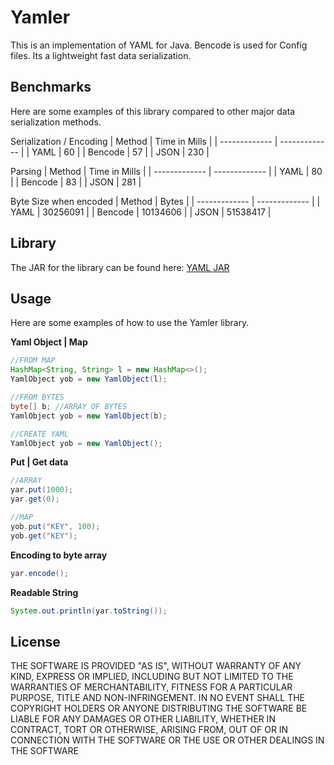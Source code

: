 Yamler
========

This is an implementation of YAML for Java. Bencode is used for Config files. Its a lightweight fast data serialization.

Benchmarks
-----
Here are some examples of this library compared to other major data serialization methods.

Serialization / Encoding
| Method  | Time in Mills |
| ------------- | ------------- |
| YAML  | 60  |
| Bencode  | 57  |
| JSON  | 230  |

Parsing
| Method  | Time in Mills |
| ------------- | ------------- |
| YAML  | 80  |
| Bencode  | 83  |
| JSON  | 281  |

Byte Size when encoded
| Method  | Bytes |
| ------------- | ------------- |
| YAML  | 30256091  |
| Bencode  | 10134606  |
| JSON  | 51538417  |

Library
-----
The JAR for the library can be found here: [YAML JAR](https://github.com/DrBrad/Yamler/blob/main/out/artifacts/Yaml_jar/Yaml.jar?raw=true)

Usage
-----
Here are some examples of how to use the Yamler library.

**Yaml Object | Map**
```Java
//FROM MAP
HashMap<String, String> l = new HashMap<>();
YamlObject yob = new YamlObject(l);

//FROM BYTES
byte[] b; //ARRAY OF BYTES
YamlObject yob = new YamlObject(b);

//CREATE YAML
YamlObject yob = new YamlObject();
```

**Put | Get data**
```Java
//ARRAY
yar.put(1000);
yar.get(0);

//MAP
yob.put("KEY", 100);
yob.get("KEY");
```

**Encoding to byte array**
```Java
yar.encode();
```

**Readable String**
```Java
System.out.println(yar.toString());
```

License
-----------
THE SOFTWARE IS PROVIDED "AS IS", WITHOUT WARRANTY OF ANY KIND, EXPRESS OR IMPLIED, INCLUDING BUT NOT LIMITED TO THE WARRANTIES OF MERCHANTABILITY, FITNESS FOR A PARTICULAR PURPOSE, TITLE AND NON-INFRINGEMENT. IN NO EVENT SHALL THE COPYRIGHT HOLDERS OR ANYONE DISTRIBUTING THE SOFTWARE BE LIABLE FOR ANY DAMAGES OR OTHER LIABILITY, WHETHER IN CONTRACT, TORT OR OTHERWISE, ARISING FROM, OUT OF OR IN CONNECTION WITH THE SOFTWARE OR THE USE OR OTHER DEALINGS IN THE SOFTWARE
